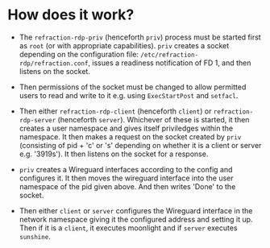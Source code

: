 # How does it work?

- The `refraction-rdp-priv` (henceforth `priv`) process must be started first as `root` (or with appropriate capabilities). `priv` creates a socket depending on the configuration file: `/etc/refraction-rdp/refraction.conf`, issues a readiness notification of FD 1, and then listens on the socket.

- Then permissions of the socket must be changed to allow permitted users to read and write to it e.g. using `ExecStartPost` and `setfacl`.

- Then either `refraction-rdp-client` (henceforth `client`) or `refraction-rdp-server` (henceforth `server`). Whichever of these is started, it then creates a user namespace and gives itself priviledges within the namespace. It then makes a request on the socket created by `priv` (consisting of pid + 'c' or 's' depending on whether it is a client or server e.g. '3919s'). It then listens on the socket for a response.

- `priv` creates a Wireguard interfaces according to the config and configures it. It then moves the wireguard interface into the user namespace of the pid given above. And then writes 'Done' to the socket.

- Then either `client` or `server` configures the Wireguard interface in the network namespace giving it the configured address and setting it up. Then if it is a `client`, it executes moonlight and if `server` executes `sunshine`.
